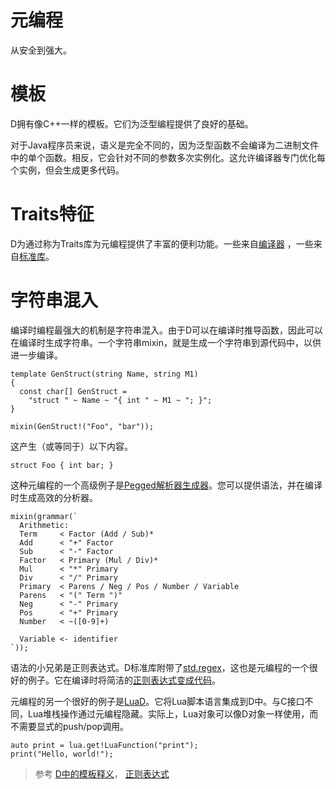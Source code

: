 # 元编程

从安全到强大。

 模板
 ===

D拥有像C++一样的模板。它们为泛型编程提供了良好的基础。

对于Java程序员来说，语义是完全不同的，因为泛型函数不会编译为二进制文件中的单个函数。相反，它会针对不同的参数多次实例化。这允许编译器专门优化每个实例，但会生成更多代码。

# Traits特征

D为通过称为Traits库为元编程提供了丰富的便利功能。一些来自[编译器](http://dlang.org/traits.html) ，一些来自[标准库](http://dlang.org/phobos/std_traits.html)。


# 字符串混入

编译时编程最强大的机制是字符串混入。由于D可以在编译时推导函数，因此可以在编译时生成字符串。一个字符串mixin，就是生成一个字符串到源代码中，以供进一步编译。

    template GenStruct(string Name, string M1)
    {
      const char[] GenStruct =
        "struct " ~ Name ~ "{ int " ~ M1 ~ "; }";
    }

    mixin(GenStruct!("Foo", "bar"));

这产生（或等同于）以下内容。

    struct Foo { int bar; }

这种元编程的一个高级例子是[Pegged解析器生成器](https://github.com/PhilippeSigaud/Pegged)。您可以提供语法，并在编译时生成高效的分析器。

    mixin(grammar(`
      Arithmetic:
      Term     < Factor (Add / Sub)*
      Add      < "+" Factor
      Sub      < "-" Factor
      Factor   < Primary (Mul / Div)*
      Mul      < "*" Primary
      Div      < "/" Primary
      Primary  < Parens / Neg / Pos / Number / Variable
      Parens   < "(" Term ")"
      Neg      < "-" Primary
      Pos      < "+" Primary
      Number   < ~([0-9]+)

      Variable <- identifier
    `));


语法的小兄弟是正则表达式。D标准库附带了[std.regex](http://dlang.org/phobos/std_regex.html)，这也是元编程的一个很好的例子。它在编译时将简洁的[正则表达式变成代码](http://dlang.org/regular-expression.html)。

元编程的另一个很好的例子是[LuaD](http://jakobovrum.github.io/LuaD/)。它将Lua脚本语言集成到D中。与C接口不同，Lua堆栈操作通过元编程隐藏。实际上，Lua对象可以像D对象一样使用，而不需要显式的push/pop调用。

    auto print = lua.get!LuaFunction("print");
    print("Hello, world!");


>参考
[D中的模板释义](http://nomad.so/2013/07/templates-in-d-explained/)， [正则表达式](http://dlang.org/regular-expression.html)